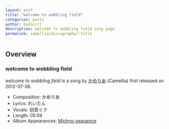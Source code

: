 ```yaml
---
layout: post
title: "welcome to wobbling field"
categories: posts
author: KatGrrrl
description: welcome to wobbling field song page
permalink: camellia/discography/:title
---
```


## Overview

### welcome to wobbling field

*welcome to wobbling field* is a song by [かめりあ](/camellia) (Camellia) first released on 2012-07-08.

* Composition: かめりあ
* Lyrics: れいたん
* Vocals: 初音ミク
* Length: 05:59
* Album Appearances: [Michno-sequence](<{% link postsInclude/_posts/camellia/albums/Michno-sequence/2023-12-06-Michno-sequence.md %}>)
